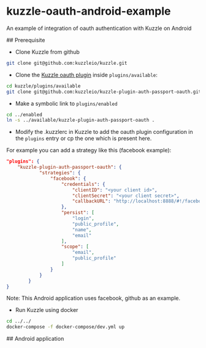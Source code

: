 # kuzzle-oauth-android-example
An example of integration of oauth authentication with Kuzzle on Android

## Prerequisite

- Clone Kuzzle from github

```sh
git clone git@github.com:kuzzleio/kuzzle.git
```

- Clone the [Kuzzle oauth plugin](https://github.com/kuzzleio/kuzzle-plugin-auth-passport-oauth) inside `plugins/available`:

```sh
cd kuzzle/plugins/available
git clone git@github.com:kuzzleio/kuzzle-plugin-auth-passport-oauth.git
```

- Make a symbolic link to `plugins/enabled`

```sh
cd ../enabled
ln -s ../available/kuzzle-plugin-auth-passport-oauth .
```

- Modify the .kuzzlerc in Kuzzle to add the oauth plugin configuration in the `plugins` entry or cp the one which is present here.

For example you can add a strategy like this (facebook example):

```json
"plugins": {
    "kuzzle-plugin-auth-passport-oauth": {
            "strategies": {
                "facebook": {
                    "credentials": {
                        "clientID": "<your client id>",
                        "clientSecret": "<your client secret>",
                        "callbackURL": "http://localhost:8888/#!/facebook"
                    },
                    "persist": [
                        "login",
                        "public_profile",
                        "name",
                        "email"
                    ],
                    "scope": [
                        "email",
                        "public_profile"
                    ]
                }
            }
        }
}
```

Note: This Android application uses facebook, github as an example.

- Run Kuzzle using docker

```sh
cd ../../
docker-compose -f docker-compose/dev.yml up
```

## Android application